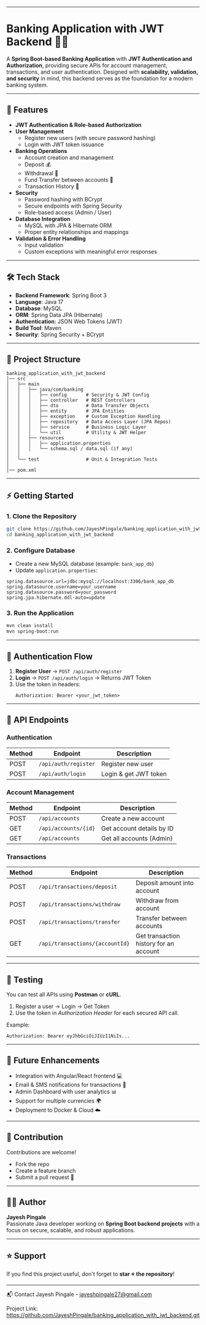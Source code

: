 ***

# Banking Application with JWT Backend 🏦🔐

A **Spring Boot-based Banking Application** with **JWT Authentication and Authorization**, providing secure APIs for account management, transactions, and user authentication. Designed with **scalability, validation, and security** in mind, this backend serves as the foundation for a modern banking system.

***

## 🚀 Features
- **JWT Authentication & Role-based Authorization**
- **User Management**
  - Register new users (with secure password hashing)
  - Login with JWT token issuance
- **Banking Operations**
  - Account creation and management
  - Deposit 💰
  - Withdrawal 💸
  - Fund Transfer between accounts 🔄
  - Transaction History 📜
- **Security**
  - Password hashing with BCrypt
  - Secure endpoints with Spring Security
  - Role-based access (Admin / User)
- **Database Integration**
  - MySQL with JPA & Hibernate ORM
  - Proper entity relationships and mappings
- **Validation & Error Handling**
  - Input validation
  - Custom exceptions with meaningful error responses

***

## 🛠️ Tech Stack
- **Backend Framework**: Spring Boot 3  
- **Language**: Java 17  
- **Database**: MySQL  
- **ORM**: Spring Data JPA (Hibernate)  
- **Authentication**: JSON Web Tokens (JWT)  
- **Build Tool**: Maven  
- **Security**: Spring Security + BCrypt  

***

## 📂 Project Structure
```
banking_application_with_jwt_backend
│── src
│   ├── main
│   │   ├── java/com/banking
│   │   │   ├── config       # Security & JWT Config
│   │   │   ├── controller   # REST Controllers
│   │   │   ├── dto          # Data Transfer Objects
│   │   │   ├── entity       # JPA Entities
│   │   │   ├── exception    # Custom Exception Handling
│   │   │   ├── repository   # Data Access Layer (JPA Repos)
│   │   │   ├── service      # Business Logic Layer
│   │   │   └── util         # Utility & JWT Helper
│   │   ├── resources
│   │   │   ├── application.properties
│   │   │   └── schema.sql / data.sql (if any)
│   │
│   └── test                 # Unit & Integration Tests
│
│── pom.xml
```

***

## ⚡ Getting Started

### 1. Clone the Repository
```bash
git clone https://github.com/JayeshPingale/banking_application_with_jwt_backend.git
cd banking_application_with_jwt_backend
```

### 2. Configure Database
- Create a new MySQL database (example: `bank_app_db`)
- Update `application.properties`:
```properties
spring.datasource.url=jdbc:mysql://localhost:3306/bank_app_db
spring.datasource.username=your_username
spring.datasource.password=your_password
spring.jpa.hibernate.ddl-auto=update
```

### 3. Run the Application
```bash
mvn clean install
mvn spring-boot:run
```

***

## 🔑 Authentication Flow
1. **Register User** → `POST /api/auth/register`
2. **Login** → `POST /api/auth/login` → Returns JWT Token  
3. Use the token in headers:  
   ```
   Authorization: Bearer <your_jwt_token>
   ```

***

## 📡 API Endpoints

### Authentication
| Method | Endpoint                | Description          |
|--------|--------------------------|----------------------|
| POST   | `/api/auth/register`    | Register new user   |
| POST   | `/api/auth/login`       | Login & get JWT token |

### Account Management
| Method | Endpoint                | Description                     |
|--------|--------------------------|---------------------------------|
| POST   | `/api/accounts`         | Create a new account            |
| GET    | `/api/accounts/{id}`    | Get account details by ID       |
| GET    | `/api/accounts`         | Get all accounts (Admin)        |

### Transactions
| Method | Endpoint                           | Description                           |
|--------|-------------------------------------|---------------------------------------|
| POST   | `/api/transactions/deposit`        | Deposit amount into account           |
| POST   | `/api/transactions/withdraw`       | Withdraw from account                 |
| POST   | `/api/transactions/transfer`       | Transfer between accounts             |
| GET    | `/api/transactions/{accountId}`    | Get transaction history for an account |

***

## 🧪 Testing
You can test all APIs using **Postman** or **cURL**.  
1. Register a user → Login → Get Token  
2. Use the token in *Authorization Header* for each secured API call.  

Example:  
```
Authorization: Bearer eyJhbGciOiJIUzI1NiIs...
```

***

## 🎯 Future Enhancements
- Integration with Angular/React frontend 💻  
- Email & SMS notifications for transactions 📩  
- Admin Dashboard with user analytics 📊  
- Support for multiple currencies 🌍  
- Deployment to Docker & Cloud ☁️  

***

## 🤝 Contribution
Contributions are welcome!  
- Fork the repo  
- Create a feature branch  
- Submit a pull request 🚀  

***

## 👨‍💻 Author
**Jayesh Pingale**  
Passionate Java developer working on **Spring Boot backend projects** with a focus on secure, scalable, and robust applications.  

***

## ⭐ Support
If you find this project useful, don't forget to **star ⭐ the repository**!  

***
📬 Contact
Jayesh Pingale -  jayeshpingale27@gmail.com

Project Link: https://github.com/JayeshPingale/banking_application_with_jwt_backend.git
